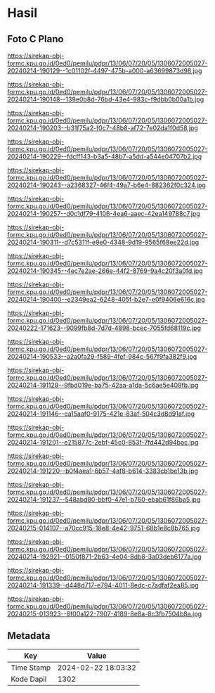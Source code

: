 # Hasil

## Foto C Plano

https://sirekap-obj-formc.kpu.go.id/0ed0/pemilu/pdpr/13/06/07/20/05/1306072005027-20240214-190129--1c01102f-4497-475b-a000-a63699873d98.jpg

https://sirekap-obj-formc.kpu.go.id/0ed0/pemilu/pdpr/13/06/07/20/05/1306072005027-20240214-190148--139e0b8d-76bd-43e4-983c-f9dbb0b00a1b.jpg

https://sirekap-obj-formc.kpu.go.id/0ed0/pemilu/pdpr/13/06/07/20/05/1306072005027-20240214-190203--b31f75a2-f0c7-48b8-af72-7e02da1f0d58.jpg

https://sirekap-obj-formc.kpu.go.id/0ed0/pemilu/pdpr/13/06/07/20/05/1306072005027-20240214-190229--fdcff143-b3a5-48b7-a5dd-a544e04707b2.jpg

https://sirekap-obj-formc.kpu.go.id/0ed0/pemilu/pdpr/13/06/07/20/05/1306072005027-20240214-190243--a2368327-46f4-49a7-b6e4-882362f0c324.jpg

https://sirekap-obj-formc.kpu.go.id/0ed0/pemilu/pdpr/13/06/07/20/05/1306072005027-20240214-190257--d0c1df79-4106-4ea6-aaec-42ea149788c7.jpg

https://sirekap-obj-formc.kpu.go.id/0ed0/pemilu/pdpr/13/06/07/20/05/1306072005027-20240214-190311--d7c5311f-e9e0-4348-9d19-9565f68ee22d.jpg

https://sirekap-obj-formc.kpu.go.id/0ed0/pemilu/pdpr/13/06/07/20/05/1306072005027-20240214-190345--4ec7e2ae-266e-44f2-8769-9a4c20f3a0fd.jpg

https://sirekap-obj-formc.kpu.go.id/0ed0/pemilu/pdpr/13/06/07/20/05/1306072005027-20240214-190400--e2349ea2-6248-405f-b2e7-e0f9406e616c.jpg

https://sirekap-obj-formc.kpu.go.id/0ed0/pemilu/pdpr/13/06/07/20/05/1306072005027-20240222-171623--9099fb8d-7d7d-4898-bcec-7055fd68119c.jpg

https://sirekap-obj-formc.kpu.go.id/0ed0/pemilu/pdpr/13/06/07/20/05/1306072005027-20240214-190533--a2a0fa29-f589-4fef-984c-567f9fa382f9.jpg

https://sirekap-obj-formc.kpu.go.id/0ed0/pemilu/pdpr/13/06/07/20/05/1306072005027-20240214-191129--9fbd019e-ba75-42aa-a1da-5c6ae5e409fb.jpg

https://sirekap-obj-formc.kpu.go.id/0ed0/pemilu/pdpr/13/06/07/20/05/1306072005027-20240214-191146--ca15aaf0-9175-421e-83af-504c3d8d91af.jpg

https://sirekap-obj-formc.kpu.go.id/0ed0/pemilu/pdpr/13/06/07/20/05/1306072005027-20240214-191201--e215877c-2ebf-45c0-853f-7fd442d94bac.jpg

https://sirekap-obj-formc.kpu.go.id/0ed0/pemilu/pdpr/13/06/07/20/05/1306072005027-20240214-191220--b0f4aea1-6b57-4af8-b614-3383cb1be13b.jpg

https://sirekap-obj-formc.kpu.go.id/0ed0/pemilu/pdpr/13/06/07/20/05/1306072005027-20240214-191237--548abd80-bbf0-47e1-b760-ebab61f86ba5.jpg

https://sirekap-obj-formc.kpu.go.id/0ed0/pemilu/pdpr/13/06/07/20/05/1306072005027-20240215-014107--a70cc915-18e8-4e42-9751-68b1e8c8b765.jpg

https://sirekap-obj-formc.kpu.go.id/0ed0/pemilu/pdpr/13/06/07/20/05/1306072005027-20240214-192921--0150f871-2b63-4e04-8db8-3a03deb6177a.jpg

https://sirekap-obj-formc.kpu.go.id/0ed0/pemilu/pdpr/13/06/07/20/05/1306072005027-20240214-191339--d448d717-e794-4011-8edc-c7adfaf2ea85.jpg

https://sirekap-obj-formc.kpu.go.id/0ed0/pemilu/pdpr/13/06/07/20/05/1306072005027-20240215-013923--6f00a122-7907-4189-8e8a-8c3fb7504b8a.jpg


## Metadata

| Key        | Value               |
| ---------- | ------------------- |
| Time Stamp | 2024-02-22 18:03:32 |
| Kode Dapil | 1302                |



